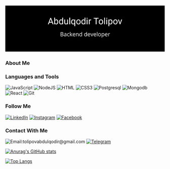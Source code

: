 <!-- ### Hi there 👋 -->

<!--
**Abdulqodir-Tolipov/abdulqodir-tolipov** is a ✨ _special_ ✨ repository because its `README.md` (this file) appears on your GitHub profile.
-->


[![Header](https://github.com/Abdulqodir-Tolipov/abdulqodir-tolipov/blob/main/assets/guthub-header.png)](https://t.me/abdulqodir_tolipov)

### About Me

<!--
Here are some ideas to get you started:

- 🔭 I’m currently working on ...
- 🌱 I’m currently learning ...
- 👯 I’m looking to collaborate on ...
- 🤔 I’m looking for help with ...
- 💬 Ask me about ...
- 📫 How to reach me: ...
- 😄 Pronouns: ...
- ⚡ Fun fact: ...
-->

### Languages and Tools
![JavaScript](https://img.shields.io/badge/-JavaScript-152D32?style=for-the-badge&logo=javascript&logoColor=FEC260)
![NodeJS](https://img.shields.io/badge/-NodeJS-152D32?style=for-the-badge&logo=NodeJS&logoColor=3c873a)
![HTML](https://img.shields.io/badge/-HTML5-152D32?style=for-the-badge&logo=html5&logoColor=#185ADB)
![CSS3](https://img.shields.io/badge/-CSS3-152D32?style=for-the-badge&logo=css3&logoColor=1572B6)
![Postgresql](https://img.shields.io/badge/-Postgresql-152D32?style=for-the-badge&logo=postgresql&logoColor=008bb9)
![Mongodb](https://img.shields.io/badge/-Mongodb-152D32?style=for-the-badge&logo=mongodb&logoColor=4DB33D)
![React](https://img.shields.io/badge/-React-152D32?style=for-the-badge&logo=react&logoColor=61DBFB)
![Git](https://img.shields.io/badge/-Git-152D32?style=for-the-badge&logo=git&logoColor=f34f29)

### Follow Me

[![LinkedIn](https://img.shields.io/badge/-LinkedIn-152D32?style=for-the-badge&logo=LinkedIn&logoColor=0A66C2)](https://www.linkedin.com/in/abdulqodir-tolipov-a4b929208)
[![Instagram](https://img.shields.io/badge/-Instagram-152D32?style=for-the-badge&logo=Instagram&logoColor=#E4405F)](https://www.instagram.com/tolipov_abdulqodir)
[![Facebook](https://img.shields.io/badge/-Facebook-152D32?style=for-the-badge&logo=Facebook&logoColor=#1877F2)](https://www.facebook.com/abdulqodir.tolipov)

### Contact With Me

![Email:tolipovabdulqodir@gmail.com](https://img.shields.io/badge/-tolipovabdulqodir@gmail.com-152D32?style=for-the-badge&logo=Gmail&logoColor=#EA4335)
[![Telegram](https://img.shields.io/badge/-Telegram-152D32?style=for-the-badge&logo=Telegram&logoColor=#26A5E4)](https://t.me/abdulqodir_tolipov)



[![Anurag's GitHub stats](https://github-readme-stats.vercel.app/api?username=Abdulqodir-Tolipov&show_icons=true&theme=react)](https://github.com/anuraghazra/github-readme-stats)

[![Top Langs](https://github-readme-stats.vercel.app/api/top-langs/?username=Abdulqodir-Tolipov&langs_count=8&theme=react)](https://github.com/anuraghazra/github-readme-stats)
